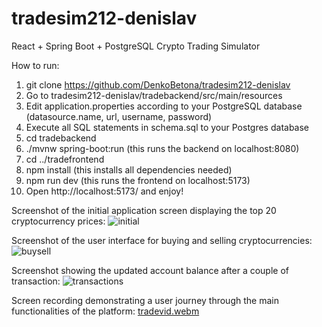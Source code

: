 # tradesim212-denislav
React + Spring Boot + PostgreSQL Crypto Trading Simulator

How to run:
1. git clone https://github.com/DenkoBetona/tradesim212-denislav
2. Go to tradesim212-denislav/tradebackend/src/main/resources
3. Edit application.properties according to your PostgreSQL database (datasource.name, url, username, password)
4. Execute all SQL statements in schema.sql to your Postgres database
5. cd tradebackend
6. ./mvnw spring-boot:run (this runs the backend on localhost:8080)
7. cd ../tradefrontend
8. npm install (this installs all dependencies needed)
9. npm run dev (this runs the frontend on localhost:5173)
10. Open http://localhost:5173/ and enjoy!

Screenshot of the initial application screen displaying the top 20 cryptocurrency prices:
![initial](https://github.com/user-attachments/assets/d72f411e-d665-446b-b3cc-8a012bac5d1d)

Screenshot of the user interface for buying and selling cryptocurrencies:
![buysell](https://github.com/user-attachments/assets/fccf35e6-ac92-45cc-a94b-ce0304931090)

Screenshot showing the updated account balance after a couple of transaction:
![transactions](https://github.com/user-attachments/assets/3928704a-cbd4-4748-8c31-e7b6e929ead8)

Screen recording demonstrating a user journey through the main functionalities of the platform:
[tradevid.webm](https://github.com/user-attachments/assets/e83450c6-c337-416b-b021-2c58e6c3c05a)
